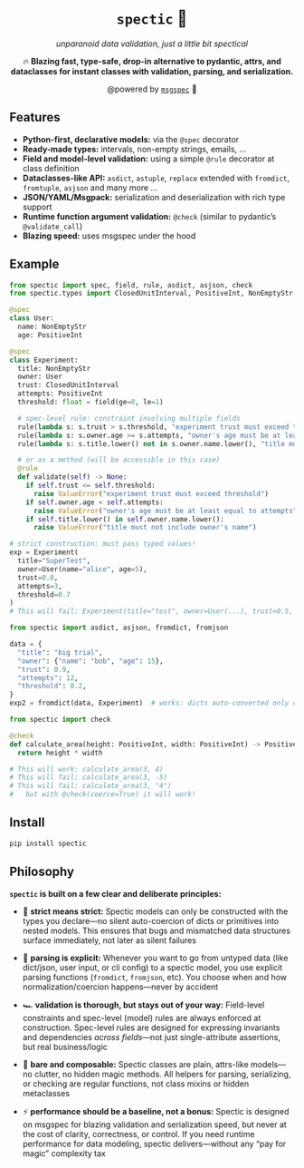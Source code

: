 <div align="center">

# `spectic` 🧐

_unparanoid data validation, just a little bit spectical_

🔥 **Blazing fast, type-safe, drop-in alternative to pydantic, attrs, and dataclasses
for instant classes with validation, parsing, and serialization.**

@powered by [`msgspec`](https://jcristharif.com/msgspec/) 🚀

</div>

## Features

- **Python-first, declarative models:** via the `@spec` decorator
- **Ready-made types:** intervals, non-empty strings, emails, ...
- **Field and model-level validation:** using a simple `@rule` decorator at class definition
- **Dataclasses-like API:** `asdict`, `astuple`, `replace` extended with `fromdict`, `fromtuple`, `asjson` and many more ...
- **JSON/YAML/Msgpack:** serialization and deserialization with rich type support
- **Runtime function argument validation:** `@check` (similar to pydantic’s `@validate_call`)
- **Blazing speed:** uses msgspec under the hood

## Example

```python
from spectic import spec, field, rule, asdict, asjson, check
from spectic.types import ClosedUnitInterval, PositiveInt, NonEmptyStr

@spec
class User:
  name: NonEmptyStr
  age: PositiveInt

@spec
class Experiment:
  title: NonEmptyStr
  owner: User
  trust: ClosedUnitInterval
  attempts: PositiveInt
  threshold: float = field(ge=0, le=1)

  # spec-level rule: constraint involving multiple fields
  rule(lambda s: s.trust > s.threshold, "experiment trust must exceed threshold")
  rule(lambda s: s.owner.age >= s.attempts, "owner's age must be at least equal to attempts")
  rule(lambda s: s.title.lower() not in s.owner.name.lower(), "title must not include owner's name")

  # or as a method (will be accessible in this case)
  @rule
  def validate(self) -> None:
    if self.trust <= self.threshold:
      raise ValueError("experiment trust must exceed threshold")
    if self.owner.age < self.attempts:
      raise ValueError("owner's age must be at least equal to attempts")
    if self.title.lower() in self.owner.name.lower():
      raise ValueError("title must not include owner's name")

# strict construction: must pass typed values!
exp = Experiment(
  title="SuperTest",
  owner=User(name="alice", age=5),
  trust=0.8,
  attempts=3,
  threshold=0.7
)
# This will fail: Experiment(title="test", owner=User(...), trust=0.5, attempts=10, threshold=0.6)

from spectic import asdict, asjson, fromdict, fromjson

data = {
  "title": "big trial",
  "owner": {"name": "bob", "age": 15},
  "trust": 0.9,
  "attempts": 12,
  "threshold": 0.2,
}
exp2 = fromdict(data, Experiment)  # works: dicts auto-converted only on fromdict!

from spectic import check

@check
def calculate_area(height: PositiveInt, width: PositiveInt) -> PositiveInt:
  return height * width

# This will work: calculate_area(3, 4)
# This will fail: calculate_area(3, -5)
# This will fail: calculate_area(3, "4")
#   but with @check(coerce=True) it will work!

```

## Install

```bash
pip install spectic
```

## Philosophy

**`spectic` is built on a few clear and deliberate principles:**

- 😤 **strict means strict:**
  Spectic models can only be constructed with the types you declare—no silent auto-coercion of dicts or primitives into nested models. This ensures that bugs and mismatched data structures surface immediately, not later as silent failures

- 👀 **parsing is explicit:**
  Whenever you want to go from untyped data (like dict/json, user input, or cli config) to a spectic model, you use explicit parsing functions (`fromdict`, `fromjson`, etc). You choose when and how normalization/coercion happens—never by accident

- 🏎️ **validation is thorough, but stays out of your way:**
  Field-level constraints and spec-level (model) rules are always enforced at construction. Spec-level rules are designed for expressing invariants and dependencies *across fields*—not just single-attribute assertions, but real business/logic

- 🧩 **bare and composable:**
  Spectic classes are plain, attrs-like models—no clutter, no hidden magic methods. All helpers for parsing, serializing, or checking are regular functions, not class mixins or hidden metaclasses

- ⚡️ **performance should be a baseline, not a bonus:**
  Spectic is designed on msgspec for blazing validation and serialization speed, but never at the cost of clarity, correctness, or control.
  If you need runtime performance for data modeling, spectic delivers—without any “pay for magic” complexity tax
